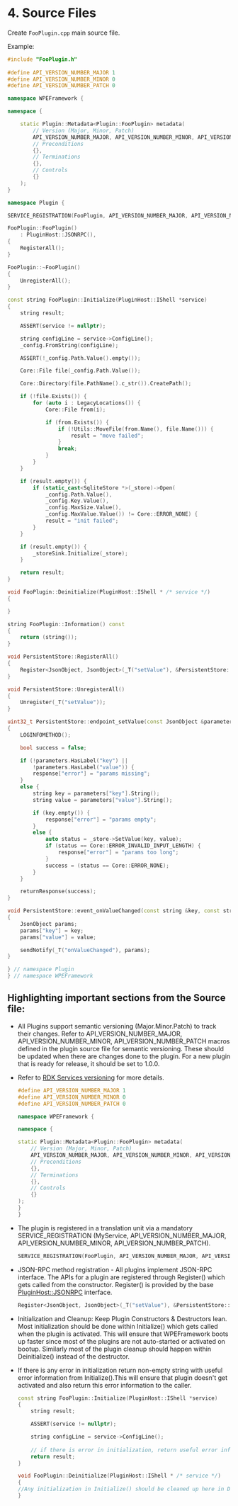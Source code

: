 # 4. Source Files

Create `FooPlugin.cpp` main source file.

Example:
```C++
#include "FooPlugin.h"
    
#define API_VERSION_NUMBER_MAJOR 1
#define API_VERSION_NUMBER_MINOR 0
#define API_VERSION_NUMBER_PATCH 0

namespace WPEFramework {

namespace {

    static Plugin::Metadata<Plugin::FooPlugin> metadata(
        // Version (Major, Minor, Patch)
        API_VERSION_NUMBER_MAJOR, API_VERSION_NUMBER_MINOR, API_VERSION_NUMBER_PATCH,
        // Preconditions
        {},
        // Terminations
        {},
        // Controls
        {}
    );
}

namespace Plugin {

SERVICE_REGISTRATION(FooPlugin, API_VERSION_NUMBER_MAJOR, API_VERSION_NUMBER_MINOR, API_VERSION_NUMBER_PATCH);

FooPlugin::FooPlugin()
    : PluginHost::JSONRPC(),
{
    RegisterAll();
}

FooPlugin::~FooPlugin()
{
    UnregisterAll();
}

const string FooPlugin::Initialize(PluginHost::IShell *service)
{
    string result;

    ASSERT(service != nullptr);

    string configLine = service->ConfigLine();
    _config.FromString(configLine);

    ASSERT(!_config.Path.Value().empty());

    Core::File file(_config.Path.Value());

    Core::Directory(file.PathName().c_str()).CreatePath();

    if (!file.Exists()) {
        for (auto i : LegacyLocations()) {
            Core::File from(i);

            if (from.Exists()) {
                if (!Utils::MoveFile(from.Name(), file.Name())) {
                    result = "move failed";
                }
                break;
            }
        }
    }

    if (result.empty()) {
        if (static_cast<SqliteStore *>(_store)->Open(
            _config.Path.Value(),
            _config.Key.Value(),
            _config.MaxSize.Value(),
            _config.MaxValue.Value()) != Core::ERROR_NONE) {
            result = "init failed";
        }
    }

    if (result.empty()) {
        _storeSink.Initialize(_store);
    }

    return result;
}

void FooPlugin::Deinitialize(PluginHost::IShell * /* service */)
{

}

string FooPlugin::Information() const
{
    return (string());
}

void PersistentStore::RegisterAll()
{
    Register<JsonObject, JsonObject>(_T("setValue"), &PersistentStore::endpoint_setValue, this);
}

void PersistentStore::UnregisterAll()
{
    Unregister(_T("setValue"));
}

uint32_t PersistentStore::endpoint_setValue(const JsonObject &parameters, JsonObject &response)
{
    LOGINFOMETHOD();

    bool success = false;

    if (!parameters.HasLabel("key") ||
        !parameters.HasLabel("value")) {
        response["error"] = "params missing";
    }
    else {
        string key = parameters["key"].String();
        string value = parameters["value"].String();

        if (key.empty()) {
            response["error"] = "params empty";
        }
        else {
            auto status = _store->SetValue(key, value);
            if (status == Core::ERROR_INVALID_INPUT_LENGTH) {
                response["error"] = "params too long";
            }
            success = (status == Core::ERROR_NONE);
        }
    }

    returnResponse(success);
}

void PersistentStore::event_onValueChanged(const string &key, const string &value)
{
    JsonObject params;
    params["key"] = key;
    params["value"] = value;

    sendNotify(_T("onValueChanged"), params);
}

} // namespace Plugin
} // namespace WPEFramework
```

## Highlighting important sections from the Source file:

- All Plugins support semantic versioning (Major.Minor.Patch) to track their changes. Refer to API_VERSION_NUMBER_MAJOR, API_VERSION_NUMBER_MINOR, API_VERSION_NUMBER_PATCH macros defined in the plugin source file for semantic versioning. These should be updated when there are changes done to the plugin. For a new plugin that is ready for release, it should be set to 1.0.0.

- Refer to [RDK Services versioning](https://github.com/rdkcentral/RDKServices#versioning) for more details.

    ```C++
    #define API_VERSION_NUMBER_MAJOR 1
    #define API_VERSION_NUMBER_MINOR 0
    #define API_VERSION_NUMBER_PATCH 0

    namespace WPEFramework {

    namespace {

    static Plugin::Metadata<Plugin::FooPlugin> metadata(
        // Version (Major, Minor, Patch)
        API_VERSION_NUMBER_MAJOR, API_VERSION_NUMBER_MINOR, API_VERSION_NUMBER_PATCH,
        // Preconditions
        {},
        // Terminations
        {},
        // Controls
        {}
    );
    }
    }
    ```

- The plugin is registered in a translation unit via a mandatory SERVICE_REGISTRATION   (MyService, API_VERSION_NUMBER_MAJOR, API_VERSION_NUMBER_MINOR, API_VERSION_NUMBER_PATCH).
    ```C++
    SERVICE_REGISTRATION(FooPlugin, API_VERSION_NUMBER_MAJOR, API_VERSION_NUMBER_MINOR, API_VERSION_NUMBER_PATCH);
    ```

- JSON-RPC method registration - All plugins implement JSON-RPC interface. The APIs for a plugin are registered through Register() which gets called from the constructor. Register() is provided by the base [PluginHost::JSONRPC](https://github.com/rdkcentral/Thunder/blob/master/Source/plugins/JSONRPC.h#L305) interface. 

    ```C++ 
    Register<JsonObject, JsonObject>(_T("setValue"), &PersistentStore::endpoint_setValue, this);
    ```

- Initialization and Cleanup:
Keep Plugin Constructors & Destructors lean. Most initialization should be done within Initialize() which gets called when the plugin is activated. This will ensure that WPEFramework boots up faster since most of the plugins are not auto-started or activated on bootup. Similarly most of the plugin cleanup should happen within Deinitialize() instead of the destructor.

- If there is any error in initialization return non-empty string with useful error information from Initialize().This will ensure that plugin doesn't get activated and also return this error information to the caller.

    ```C++
    const string FooPlugin::Initialize(PluginHost::IShell *service)
    {
        string result;

        ASSERT(service != nullptr);

        string configLine = service->ConfigLine();
            
        // if there is error in initialization, return useful error information in result
        return result;
    }
    
    void FooPlugin::Deinitialize(PluginHost::IShell * /* service */)
    {
    //Any initialization in Initialize() should be cleaned up here in Deinitialize()
    }
    ```